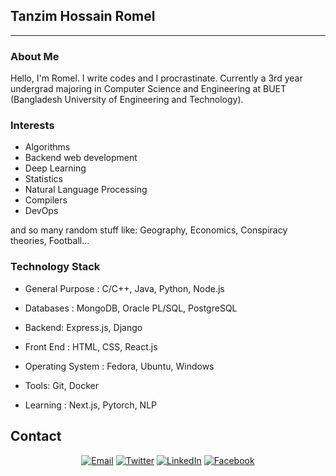 ## Tanzim Hossain Romel ##
---

### About Me

Hello, I'm Romel. I write codes and I procrastinate. Currently a 3rd year undergrad majoring in Computer Science and Engineering at BUET (Bangladesh University of Engineering and Technology). 

### Interests
- Algorithms
- Backend web development
- Deep Learning
- Statistics
- Natural Language Processing
- Compilers
- DevOps

and so many random stuff like: Geography, Economics, Conspiracy theories, Football...


### Technology Stack ###
- General Purpose : 
   C/C++, Java, Python, Node.js

- Databases : 
   MongoDB, Oracle PL/SQL, PostgreSQL

- Backend:
   Express.js, Django
   
- Front End : 
  HTML, CSS, React.js

- Operating System : 
   Fedora, Ubuntu, Windows

- Tools:
   Git, Docker
  
- Learning : 
   Next.js, Pytorch, NLP
  

## Contact ##
<p align="center">
<a href="mailto:romel.rcs@gmail.com"><img alt="Email" src="https://img.shields.io/badge/Gmail-romel.rcs@gmail.com-red?style=flat&logo=gmail"></a>
<a href="https://twitter.com/RomelRcs"><img alt="Twitter" src="https://img.shields.io/badge/Twitter-Tanzim Hossain Romel-blue?style=flat&logo=twitter"></a>
<a href="https://www.linkedin.com/in/r0m3l/"><img alt="LinkedIn" src="https://img.shields.io/badge/LinkedIn-Tanzim Hossain Romel-blue?style=flat&logo=linkedin"></a>
<a href="https://www.facebook.com/romel.buetcse17/"><img alt="Facebook" src="https://img.shields.io/badge/Facebook-Tanzim Hossain Romel-blue?style=flat&logo=facebook"></a>
</p>
